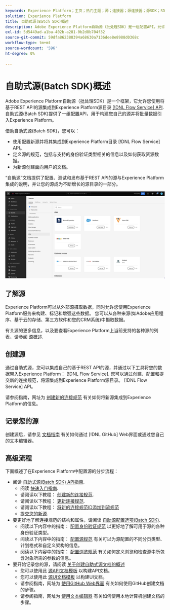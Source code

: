```yaml
---
keywords: Experience Platform；主页；热门主题；源；连接器；源连接器；源SDK；SDK
solution: Experience Platform
title: 自助式源(Batch SDK)概述
description: Adobe Experience Platform自助源（批处理SDK）是一组配置API，允许您使用流服务API集成基于REST API的源，以将您的数据引入Experience Platform。
exl-id: 5d5449ad-a1ba-402b-a281-0b2d8b704f32
source-git-commit: 59dfa862388394a68630a7136dee8e8988d0368c
workflow-type: tm+mt
source-wordcount: '596'
ht-degree: 0%

---
```


# 自助式源(Batch SDK)概述

Adobe Experience Platform自助源（批处理SDK）是一个框架，它允许您使用将基于REST API的源集成到Experience Platform源目录 [[!DNL Flow Service] API](https://www.adobe.io/experience-platform-apis/references/flow-service/). 自助式源(Batch SDK)提供了一组配置API，用于构建您自己的源并将批量数据引入Experience Platform。

借助自助式源(Batch SDK)，您可以：

* 使用配置新源并将其集成到Experience Platform目录 [!DNL Flow Service] API。
* 定义源的规范，包括与支持的身份验证类型相关的信息以及如何获取资源数据。
* 为新源创建面向用户的文档。

“自助源”文档提供了配置、测试和发布基于REST API的源与Experience Platform集成的说明，并让您的源成为不断增长的源目录的一部分。

![目录](./assets/catalog.png)

## 了解源

Experience Platform可以从外部源摄取数据，同时允许您使用Experience Platform服务来构建、标记和增强这些数据。 您可以从各种来源(如Adobe应用程序、基于云的存储、第三方软件和您的CRM系统)中摄取数据。

有关源的更多信息，以及要查看Experience Platform上当前支持的各种源的列表，请参阅 [源概述](../home.md).

## 创建源

通过自助式源，您可以集成自己的基于REST API的源，并通过以下工具将您的数据带入Experience Platform： [!DNL Flow Service]. 您可以通过创建、配置和提交新的连接规范，将源集成到Experience Platform源目录。 [!DNL Flow Service] API。

请参阅指南，网址为 [创建新的连接规范](./api/api-overview.md) 有关如何将新源集成到Experience Platform的信息。

## 记录您的源

创建源后，请参见 [文档指南](./documentation/doc-overview.md) 有关如何通过 [!DNL GitHub] Web界面或通过您自己的文本编辑器。

## 高级流程

下面概述了在Experience Platform中配置源的分步流程：

* 阅读 [自助式源(Batch SDK) API指南](./api/api-overview.md).
   * 阅读 [快速入门指南](./api/getting-started.md).
   * 请阅读以下教程： [创建新的连接规范](./api/create.md).
   * 请阅读以下教程： [更新连接规范](./api/update-connection-specs.md).
   * 请阅读以下教程： [将新的连接规范ID添加到流规范](./api/update-flow-specs.md)
   * [提交您的新源](./api/submit.md).
* 要更好地了解连接规范的结构和属性，请阅读 [自助源配置选项(Batch SDK)](./config/config.md).
   * 阅读以下内容中的指南： [配置身份验证规范](./config/authspec.md) 以更好地了解可用于源的各种身份验证类型。
   * 阅读以下内容中的指南： [配置源规范](./config/sourcespec.md) 有关可以为源配置的不同分页类型、计划格式和自定义架构的信息。
   * 阅读以下内容中的指南： [配置浏览规范](./config/explorespec.md) 有关如何定义浏览和检查源中所包含对象所需的参数的信息。
* 要开始记录您的源，请阅读 [关于创建自助式源文档的概述](./documentation/doc-overview.md)
   * 您可以使用此 [源API文档模板](./documentation/template.md) 以构建API文档。
   * 您可以使用此 [源UI文档模板](./documentation/ui-template.md) 以构建UI文档。
   * 请参阅指南，网址为 [使用GitHub Web界面](./documentation/github.md) 有关如何使用GitHub创建文档的步骤。
   * 请参阅指南，网址为 [使用文本编辑器](./documentation/text-editor.md) 有关如何使用本地计算机创建文档的步骤。
